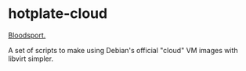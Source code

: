 # hotplate-cloud

[Bloodsport.](https://www.youtube.com/watch?v=nOGTzQzFpXk)

A set of scripts to make using Debian's official "cloud" VM images with libvirt simpler.
